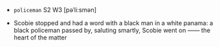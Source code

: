 - `policeman` S2 W3 [pəˈli:smən]



-  Scobie stopped and had a word with a black man in a white panama: a black policeman passed by, saluting smartly, Scobie went on —— the heart of the matter